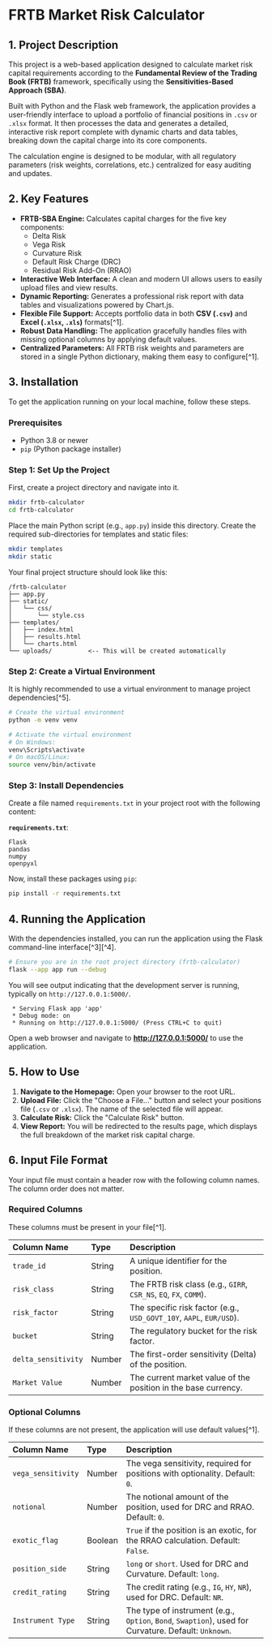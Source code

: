 # FRTB Market Risk Calculator

## 1. Project Description

This project is a web-based application designed to calculate market risk capital requirements according to the **Fundamental Review of the Trading Book (FRTB)** framework, specifically using the **Sensitivities-Based Approach (SBA)**.

Built with Python and the Flask web framework, the application provides a user-friendly interface to upload a portfolio of financial positions in `.csv` or `.xlsx` format. It then processes the data and generates a detailed, interactive risk report complete with dynamic charts and data tables, breaking down the capital charge into its core components.

The calculation engine is designed to be modular, with all regulatory parameters (risk weights, correlations, etc.) centralized for easy auditing and updates.

## 2. Key Features

* **FRTB-SBA Engine:** Calculates capital charges for the five key components:
    * Delta Risk
    * Vega Risk
    * Curvature Risk
    * Default Risk Charge (DRC)
    * Residual Risk Add-On (RRAO)
* **Interactive Web Interface:** A clean and modern UI allows users to easily upload files and view results.
* **Dynamic Reporting:** Generates a professional risk report with data tables and visualizations powered by Chart.js.
* **Flexible File Support:** Accepts portfolio data in both **CSV (`.csv`)** and **Excel (`.xlsx`, `.xls`)** formats[^1].
* **Robust Data Handling:** The application gracefully handles files with missing optional columns by applying default values.
* **Centralized Parameters:** All FRTB risk weights and parameters are stored in a single Python dictionary, making them easy to configure[^1].


## 3. Installation

To get the application running on your local machine, follow these steps.

### Prerequisites

* Python 3.8 or newer
* `pip` (Python package installer)


### Step 1: Set Up the Project

First, create a project directory and navigate into it.

```bash
mkdir frtb-calculator
cd frtb-calculator
```

Place the main Python script (e.g., `app.py`) inside this directory. Create the required sub-directories for templates and static files:

```bash
mkdir templates
mkdir static
```

Your final project structure should look like this:

```
/frtb-calculator
├── app.py
├── static/
│   └── css/
│       └── style.css
├── templates/
│   ├── index.html
│   ├── results.html
│   └── charts.html
└── uploads/          <-- This will be created automatically
```


### Step 2: Create a Virtual Environment

It is highly recommended to use a virtual environment to manage project dependencies[^5].

```bash
# Create the virtual environment
python -m venv venv

# Activate the virtual environment
# On Windows:
venv\Scripts\activate
# On macOS/Linux:
source venv/bin/activate
```


### Step 3: Install Dependencies

Create a file named `requirements.txt` in your project root with the following content:

**`requirements.txt`**:

```
Flask
pandas
numpy
openpyxl
```

Now, install these packages using `pip`:

```bash
pip install -r requirements.txt
```


## 4. Running the Application

With the dependencies installed, you can run the application using the Flask command-line interface[^3][^4].

```bash
# Ensure you are in the root project directory (frtb-calculator)
flask --app app run --debug
```

You will see output indicating that the development server is running, typically on `http://127.0.0.1:5000/`.

```
 * Serving Flask app 'app'
 * Debug mode: on
 * Running on http://127.0.0.1:5000/ (Press CTRL+C to quit)
```

Open a web browser and navigate to **http://127.0.0.1:5000/** to use the application.

## 5. How to Use

1. **Navigate to the Homepage:** Open your browser to the root URL.
2. **Upload File:** Click the "Choose a File..." button and select your positions file (`.csv` or `.xlsx`). The name of the selected file will appear.
3. **Calculate Risk:** Click the "Calculate Risk" button.
4. **View Report:** You will be redirected to the results page, which displays the full breakdown of the market risk capital charge.

## 6. Input File Format

Your input file must contain a header row with the following column names. The column order does not matter.

### Required Columns

These columns must be present in your file[^1].


| Column Name | Type | Description |
| :-- | :-- | :-- |
| `trade_id` | String | A unique identifier for the position. |
| `risk_class` | String | The FRTB risk class (e.g., `GIRR`, `CSR_NS`, `EQ`, `FX`, `COMM`). |
| `risk_factor` | String | The specific risk factor (e.g., `USD_GOVT_10Y`, `AAPL`, `EUR/USD`). |
| `bucket` | String | The regulatory bucket for the risk factor. |
| `delta_sensitivity` | Number | The first-order sensitivity (Delta) of the position. |
| `Market Value` | Number | The current market value of the position in the base currency. |

### Optional Columns

If these columns are not present, the application will use default values[^1].


| Column Name | Type | Description |
| :-- | :-- | :-- |
| `vega_sensitivity` | Number | The vega sensitivity, required for positions with optionality. Default: `0`. |
| `notional` | Number | The notional amount of the position, used for DRC and RRAO. Default: `0`. |
| `exotic_flag` | Boolean | `True` if the position is an exotic, for the RRAO calculation. Default: `False`. |
| `position_side` | String | `long` or `short`. Used for DRC and Curvature. Default: `long`. |
| `credit_rating` | String | The credit rating (e.g., `IG`, `HY`, `NR`), used for DRC. Default: `NR`. |
| `Instrument Type` | String | The type of instrument (e.g., `Option`, `Bond`, `Swaption`), used for Curvature. Default: `Unknown`. |
